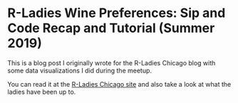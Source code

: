 # R-Ladies Wine Preferences: Sip and Code Recap and Tutorial (Summer 2019)

This is a blog post I originally wrote for the R-Ladies Chicago blog with some data visualizations I did during the meetup. 

You can read it at the [R-Ladies Chicago site](https://rladieschicago.org/post/2019_07_01_block/) and also take a look at what the ladies have been up to. 


